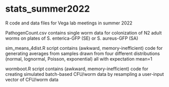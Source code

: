 # stats_summer2022
R code and data files for Vega lab meetings in summer 2022

PathogenCount.csv contains single worm data for colonization of N2 adult worms on plates of S. enterica-GFP (SE) or S. aureus-GFP (SA)

sim_means_4dist.R script contains (awkward, memory-inefficient) code for generating averages from samples drawn from four different distributions (normal, lognormal, Poisson, exponential) all with expectation mean=1

wormboot.R script contains (awkward, memory-inefficient) code for creating simulated batch-based CFU/worm data by resampling a user-input vector of CFU/worm data

